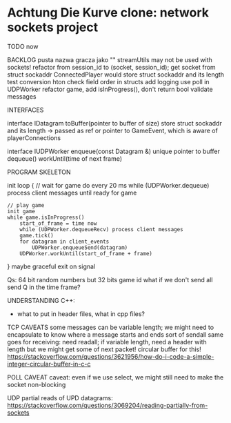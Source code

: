# Achtung Die Kurve clone: network sockets project 

TODO now























BACKLOG
pusta nazwa gracza jako ""
streamUtils may not be used with sockets!
refactor from session_id to (socket, session_id); get socket from struct sockaddr
ConnectedPlayer would store struct sockaddr and its length
test conversion hton
check field order in structs
add logging
use poll in UDPWorker
refactor game, add isInProgress(), don't return bool
validate messages

INTERFACES

interface IDatagram<size>
    toBuffer(pointer to buffer of size)
    store struct sockaddr and its length
    -> passed as ref or pointer to GameEvent, which is aware of playerConnections

interface IUDPWorker
    enqueue(const Datagram &)
    unique pointer to buffer dequeue()
    workUntil(time of next frame)

PROGRAM SKELETON

init
loop {
    // wait for game
    do
        every 20 ms
            while (UDPWorker.dequeue) process client messages
    until ready for game

    // play game
    init game
    while game.isInProgress()
        start_of_frame = time now
        while (UDPWorker.dequeueRecv) process client messages
        game.tick()
        for datagram in client_events
            UDPWorker.enqueueSend(datagram)
        UDPWorker.workUntil(start_of_frame + frame)
}
maybe graceful exit on signal

Qs:
64 bit random numbers but 32 bits game id
what if we don't send all send Q in the time frame?

UNDERSTANDING C++:
* what to put in header files, what in cpp files?

TCP CAVEATS
some messages can be variable length; we might need to encapsulate to know where a message starts and ends
    sort of sendall
    same goes for receiving: need readall; if variable length, need a header with length
    but we might get some of next packet! circular buffer for this!
        https://stackoverflow.com/questions/3621956/how-do-i-code-a-simple-integer-circular-buffer-in-c-c

POLL CAVEAT
caveat: even if we use select, we might still need to make the socket non-blocking

UDP
partial reads of UPD datagrams: https://stackoverflow.com/questions/3069204/reading-partially-from-sockets
